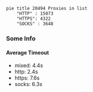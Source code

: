 
```mermaid
pie title 20494 Proxies in list
    "HTTP" : 15073
    "HTTPS": 4322
    "SOCKS" : 3648
```

### Some Info
#### Average Timeout

- mixed: 4.4s
- http: 2.4s
- https: 7.6s
- socks: 6.3s